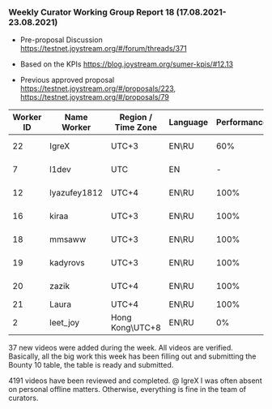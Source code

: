 ### Weekly Curator Working Group Report 18 (17.08.2021- 23.08.2021)

* Pre-proposal Discussion https://testnet.joystream.org/#/forum/threads/371

* Based on the KPIs https://blog.joystream.org/sumer-kpis/#12.13

* Previous approved proposal https://testnet.joystream.org/#/proposals/223, https://testnet.joystream.org/#/proposals/79


| Worker ID            | Name Worker | Region / Time Zone | Language | Performance |         Notes          |
|----------------------|-------------|--------------------|----------|-------------|------------------------|            
| 22                   | IgreX       |       UTC+3        | EN\RU    | 60%        |Discord: IgreX#0267     |
| 7                    | l1dev       |       	UTC       | EN       | -           |Technical worker        |
| 12                   | lyazufey1812|       UTC+4        | EN\RU    | 100%         |Discord: ei#0169        |
| 16                   | kiraa       |       UTC+3        | EN\RU    | 100%        |Discord: Skipper#0353   |
| 18                   | mmsaww      |       UTC+3        | EN\RU    | 100%         |Discord: Mikhail#7681   |
| 19                   | kadyrovs    |       UTC+3        | EN\RU    | 100%        |Discord: Ruslan#4019    |
| 20                   | zazik       |       UTC+4        | EN\RU    | 100%        |Discord: ZAZIK#5400     |
| 21                   | Laura       |       UTC+4        | EN\RU    | 100%        |         Lead           |
| 2                    | leet_joy    |   Hong Kong\UTC+8  | EN\RU    | 0%          |      No activity       |


37 new videos were added during the week. All videos are verified. Basically, all the big work this week has been filling out and submitting the Bounty 10 table, the table is ready and submitted.

4191 videos have been reviewed and completed. @ IgreX I was often absent on personal offline matters. Otherwise, everything is fine in the team of curators.



